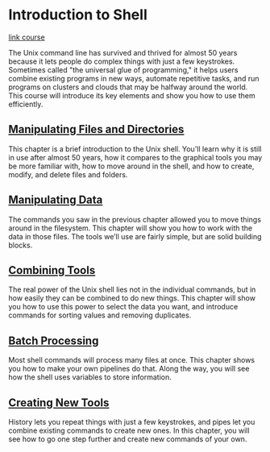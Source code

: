 # Introduction to Shell

[link course](https://app.datacamp.com/learn/courses/introduction-to-shell)

The Unix command line has survived and thrived for almost 50 years because it lets people do complex things with just a few keystrokes. Sometimes called "the universal glue of programming," it helps users combine existing programs in new ways, automate repetitive tasks, and run programs on clusters and clouds that may be halfway around the world. This course will introduce its key elements and show you how to use them efficiently. 


## [Manipulating Files and Directories](https://campus.datacamp.com/courses/introduction-to-shell/manipulating-files-and-directories?ex=1)

This chapter is a brief introduction to the Unix shell. You'll learn why it is still in use after almost 50 years, how it compares to the graphical tools you may be more familiar with, how to move around in the shell, and how to create, modify, and delete files and folders.


## [Manipulating Data](https://campus.datacamp.com/courses/introduction-to-shell/manipulating-data?ex=1)

The commands you saw in the previous chapter allowed you to move things around in the filesystem. This chapter will show you how to work with the data in those files. The tools we’ll use are fairly simple, but are solid building blocks.


## [Combining Tools](https://campus.datacamp.com/courses/introduction-to-shell/combining-tools?ex=1)

The real power of the Unix shell lies not in the individual commands, but in how easily they can be combined to do new things. This chapter will show you how to use this power to select the data you want, and introduce commands for sorting values and removing duplicates. 


## [Batch Processing](https://campus.datacamp.com/courses/introduction-to-shell/batch-processing?ex=1)

Most shell commands will process many files at once. This chapter shows you how to make your own pipelines do that. Along the way, you will see how the shell uses variables to store information. 

## [Creating New Tools](https://campus.datacamp.com/courses/introduction-to-shell/creating-new-tools?ex=1)

History lets you repeat things with just a few keystrokes, and pipes let you combine existing commands to create new ones. In this chapter, you will see how to go one step further and create new commands of your own. 